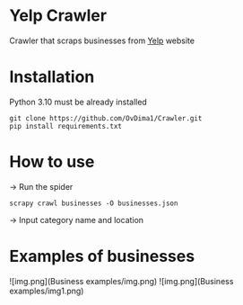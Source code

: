 # Yelp Crawler
Crawler that scraps businesses from [Yelp](https://www.yelp.com/) website

# Installation
Python 3.10 must be already installed
```angular2html
git clone https://github.com/OvDima1/Crawler.git
pip install requirements.txt
```

# How to use
-> Run the spider
```angular2html
scrapy crawl businesses -O businesses.json
```
-> Input category name and location

# Examples of businesses
![img.png](Business examples/img.png)
![img.png](Business examples/img1.png)